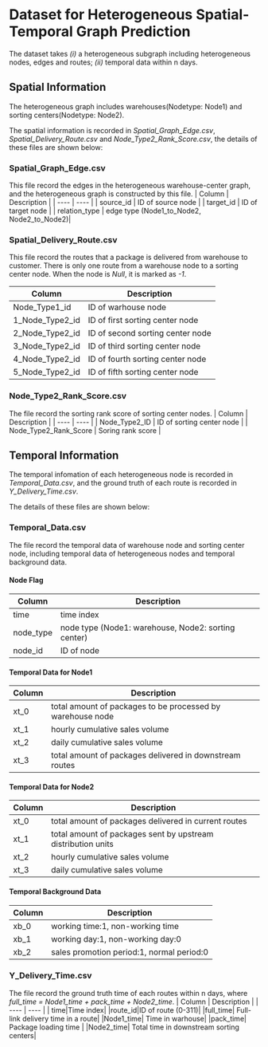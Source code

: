 # Dataset for Heterogeneous Spatial-Temporal Graph Prediction

The dataset takes *(i)* a heterogeneous subgraph including heterogeneous nodes, edges and routes; *(ii)* temporal data within n days. 




## Spatial Information

The heterogeneous graph includes warehouses(Nodetype: Node1) and sorting centers(Nodetype: Node2).

The spatial information is recorded in *Spatial_Graph_Edge.csv*, *Spatial_Delivery_Route.csv* and *Node_Type2_Rank_Score.csv*, the details of these files are shown below:

### Spatial_Graph_Edge.csv
This file record the edges in the heterogeneous warehouse-center graph, and the heterogeneous graph is constructed by this file.
|  Column | Description  | 
|  ----  | ----  | 
|  source_id   |  ID of source node |
| target_id  | ID of target node |
| relation_type  | edge type (Node1_to_Node2, Node2_to_Node2)|


### Spatial_Delivery_Route.csv
This file record the routes that a package is delivered from warehouse to customer. There is only one route from a warehouse node to a sorting center node. When the node is *Null*, it is marked as *-1*.

|  Column | Description  | 
|  ----  | ----  | 
|  Node_Type1_id   | ID of warhouse node  |
| 1_Node_Type2_id  | ID of first sorting center node |
| 2_Node_Type2_id  | ID of second sorting center node |
| 3_Node_Type2_id  | ID of third sorting center node |
| 4_Node_Type2_id  | ID of fourth sorting center node |
| 5_Node_Type2_id  | ID of fifth sorting center node |

### Node_Type2_Rank_Score.csv
The file record the sorting rank score of sorting center nodes.
|  Column | Description  | 
|  ----  | ----  | 
|  Node_Type2_ID   | ID of sorting center node  |
| Node_Type2_Rank_Score  | Soring rank score |


## Temporal Information
The temporal infomation of each heterogeneous node is recorded in *Temporal_Data.csv*, and the ground truth of each route is recorded in *Y_Delivery_Time.csv*.

The details of these files are shown below:

### Temporal_Data.csv
The file record the temporal data of warehouse node and sorting center node, including temporal data of heterogeneous nodes and temporal background data.

#### Node Flag
|  Column | Description  | 
|  ----  | ----  | 
|  time   | time index  |
| node_type  | node type (Node1: warehouse, Node2: sorting center) |
| node_id| ID of node |

#### Temporal Data for Node1


|  Column | Description  | 
|  ----  | ----  | 
|  xt_0   |  total amount of packages to be processed by warehouse node |
| xt_1  | hourly cumulative sales volume |
| xt_2| daily cumulative sales volume |
| xt_3| total amount of packages delivered in downstream routes |

#### Temporal Data for Node2
|  Column | Description  | 
|  ----  | ----  | 
|  xt_0   | total amount of packages delivered in current routes  |
| xt_1  | total amount of packages sent by upstream distribution units |
| xt_2| hourly cumulative sales volume |
| xt_3| daily cumulative sales volume |
#### Temporal Background Data
|  Column | Description  | 
|  ----  | ----  | 
| xb_0|working time:1, non-working time |
|xb_1|working day:1, non-working day:0|
|xb_2| sales promotion period:1, normal period:0|
### Y_Delivery_Time.csv
The file record the ground truth time of each routes within n days, where *full_time = Node1_time + pack_time + Node2_time*.
|  Column | Description  | 
|  ----  | ----  | 
| time|Time index|
|route_id|ID of route (0-311)|
|full_time| Full-link delivery time in a route|
|Node1_time| Time in warhouse|
|pack_time| Package loading time |
|Node2_time| Total time in downstream sorting centers|